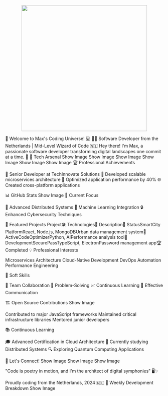 <div id="header" align="center">
  <img src="https://media2.giphy.com/media/vFKqnCdLPNOKc/200.webp?cid=790b7611m879novpt96d7s8j9fefda4gimfx3x4oexq5tc85&ep=v1_gifs_search&rid=200.webp&ct=g" width="400"/>
</div>

🚀 Welcome to Max's Coding Universe! 💻
👨‍💻 Software Developer from the Netherlands | Mid-Level Wizard of Code 🇳🇱
Hey there! I'm Max, a passionate software developer transforming digital landscapes one commit at a time. 🌟
🔧 Tech Arsenal
Show Image
Show Image
Show Image
Show Image
Show Image
Show Image
🏆 Professional Achievements

💼 Senior Developer at TechInnovate Solutions
🏅 Developed scalable microservices architecture
🚀 Optimized application performance by 40%
🌐 Created cross-platform applications

📊 GitHub Stats
Show Image
🔬 Current Focus

🧠 Advanced Distributed Systems
🤖 Machine Learning Integration
🔒 Enhanced Cybersecurity Techniques

🚧 Featured Projects
Project🛠 Technologies📝 Description🌟 StatusSmartCity PlatformReact, Node.js, MongoDBUrban data management system🚀 ActiveCodeOptimizerPython, AIPerformance analysis tool🔬 DevelopmentSecurePassTypeScript, ElectronPassword management app🏆 Completed
💡 Professional Interests

Microservices Architecture
Cloud-Native Development
DevOps Automation
Performance Engineering

🌈 Soft Skills

🤝 Team Collaboration
🧩 Problem-Solving
📈 Continuous Learning
💬 Effective Communication

🏗 Open Source Contributions
Show Image

Contributed to major JavaScript frameworks
Maintained critical infrastructure libraries
Mentored junior developers

📚 Continuous Learning

🎓 Advanced Certification in Cloud Architecture
📖 Currently studying Distributed Systems
🔍 Exploring Quantum Computing Applications

🤝 Let's Connect!
Show Image
Show Image
Show Image

"Code is poetry in motion, and I'm the architect of digital symphonies" 🖥️✨

Proudly coding from the Netherlands, 2024 🇳🇱
🌟 Weekly Development Breakdown
Show Image

